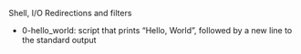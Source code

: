 Shell, I/O Redirections and filters
- 0-hello_world: script that prints “Hello, World”, followed by a new line to the standard output
